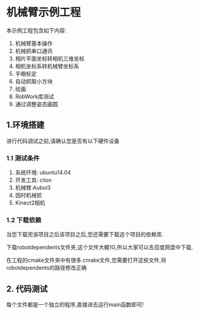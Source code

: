 # 机械臂示例工程

本示例工程包含如下内容:
1. 机械臂基本操作
2. 机械抓串口通讯
3. 相片平面坐标转相机三维坐标
4. 相机坐标系转机械臂坐标系
5. 手眼标定
6. 自动抓取小方块
7. 绘画
8. RobWork库测试
9. 通过调整姿态画圆


## 1.环境搭建
进行代码调试之前,请确认您是否有以下硬件设备
### 1.1 测试条件
1. 系统环境: ubuntu14.04
2. 开发工具: clion
3. 机械臂:Auboi3
4. 因时机械抓
5. Kinect2相机

### 1.2 下载依赖
当您下载完该项目之后该项目之后,您还需要下载这个项目的依赖库.

下载robotdependents文件夹,这个文件大概1G,所以大家可以去百度网盘中下载.

在工程的cmake文件夹中有很多.cmake文件,您需要打开这些文件,将robotdependents的路径修改正确


## 2. 代码测试
每个文件都是一个独立的程序,直接进去运行main函数即可!
